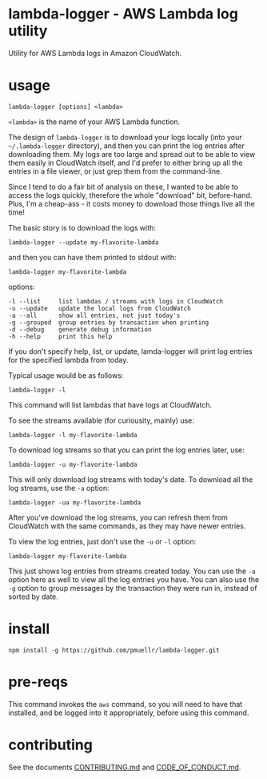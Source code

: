 lambda-logger - AWS Lambda log utility
================================================================================

Utility for AWS Lambda logs in Amazon CloudWatch.  

usage
================================================================================

    lambda-logger [options] <lambda>

`<lambda>` is the name of your AWS Lambda function.

The design of `lambda-logger` is to download your logs locally (into your
`~/.lambda-logger` directory), and then you can print the log entries after
downloading them.  My logs are too large and spread out to be able to view
them easily in CloudWatch itself, and I'd prefer to either bring up all the
entries in a file viewer, or just grep them from the command-line.

Since I tend to do a fair bit of analysis on these, I wanted to be able to
access the logs quickly, therefore the whole "download" bit, before-hand.  Plus,
I'm a cheap-ass - it costs money to download those things live all the time!

The basic story is to download the logs with:

    lambda-logger --update my-flavorite-lambda

and then you can have them printed to stdout with:

    lambda-logger my-flavorite-lambda

options:

    -l --list     list lambdas / streams with logs in CloudWatch
    -u --update   update the local logs from CloudWatch
    -a --all      show all entries, not just today's
    -g --grouped  group entries by transaction when printing
    -d --debug    generate debug information
    -h --help     print this help

If you don't specify help, list, or update, lamda-logger will print log
entries for the specified lambda from today.

Typical usage would be as follows:

    lambda-logger -l

This command will list lambdas that have logs at CloudWatch.  

To see the streams available (for curiousity, mainly) use:

    lambda-logger -l my-flavorite-lambda

To download log streams so that you can print the log entries later, use:

    lambda-logger -u my-flavorite-lambda

This will only download log streams with today's date.  To download all
the log streams, use the `-a` option:

    lambda-logger -ua my-flavorite-lambda

After you've download the log streams, you can refresh them from CloudWatch
with the same commands, as they may have newer entries.

To view the log entries, just don't use the `-u` or `-l` option:

    lambda-logger my-flavorite-lambda

This just shows log entries from streams created today. You can use the `-a`
option here as well to view all the log entries you have.  You can also use the
`-g` option to group messages by the transaction they were run in, instead of
sorted by date.


install
================================================================================

    npm install -g https://github.com/pmuellr/lambda-logger.git


pre-reqs
================================================================================

This command invokes the `aws` command, so you will need to have that installed,
and be logged into it appropriately, before using this command.


contributing
================================================================================

See the documents [CONTRIBUTING.md](CONTRIBUTING.md) and
[CODE_OF_CONDUCT.md](CODE_OF_CONDUCT.md).
